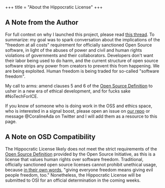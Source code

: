 +++
title = "About the Hippocratic License"
+++

## A Note from the Author
For full context on why I launched this project, please read [this thread](https://twitter.com/CoralineAda/status/1176940605525712898). To summarize: my goal was to spark conversation about the implications of the "freedom at all costs" requirement for officially sanctioned Open Source software, in light of the abuses of power and civil and human rights violations of governments and their collaborators. Developers don't want their labor being used to do harm, and the current structure of open source software strips any power from creators to prevent this from happening. We are being exploited. Human freedom is being traded for so-called "software freedom".

My call to arms: amend clauses 5 and 6 of the [Open Source Definition](https://opensource.org/osd-annotated) to usher in a new era of ethical development, and for fucks sake #NoTechForICE.

If you know of someone who is doing work in the OSS and ethics space, who is interested in a signal boost, please open an issue on [our repo](https://github.com/ContributorCovenant/hippocratic-license) or message @CoralineAda on Twitter and I will add them as a resource to this page.

## A Note on OSD Compatibility

The Hippocratic License likely does not meet the strict requirements of the [Open Source Definition](https://opensource.org/osd-annotated) provided by the Open Source Initiative, as this is a license that values human rights over software freedom. Traditional, officially sanctioned open source licenses cannot prohibit unethical usage, because [in their own words](https://opensource.org/faq#evil), "giving everyone freedom means giving evil people freedom, too." Nonetheless, the Hippocratic License will be submitted to OSI for an official determination in the coming weeks.
